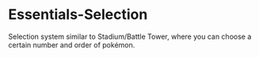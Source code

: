 # Essentials-Selection
Selection system similar to Stadium/Battle Tower, where you can choose a certain number and order of pokémon.
